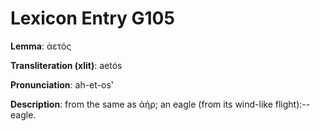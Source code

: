 # Lexicon Entry G105

**Lemma**: ἀετός

**Transliteration (xlit)**: aetós

**Pronunciation**: ah-et-os'

**Description**:
from the same as ἀήρ; an eagle (from its wind-like flight):--eagle.
